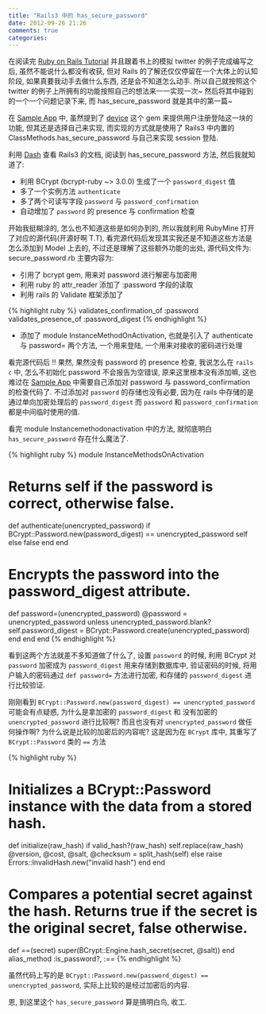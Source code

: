 ```yaml
---
title: "Rails3 中的 has_secure_password"
date: 2012-09-26 21:26
comments: true
categories: 
---
```


在阅读完 [Ruby on Rails Tutorial][link1] 并且跟着书上的模拟 twitter 的例子完成编写之后, 虽然不能说什么都没有收获, 但对 Rails 的了解还仅仅停留在一个大体上的认知阶段, 如果真要我动手去做什么东西, 还是会不知道怎么动手. 所以自己就按照这个 twitter 的例子上所拥有的功能按照自己的想法来一一实现一次~ 然后将其中碰到的一个一个问题记录下来, 而 has_secure_password 就是其中的第一篇~

在 [Sample App][link2] 中, 虽然提到了 [device](https://github.com/plataformatec/devise) 这个 gem 来提供用户注册登陆这一块的功能, 但其还是选择自己来实现, 而实现的方式就是使用了 Rails3 中内置的 ClassMethods.has_secure_password 与自己来实现 session 登陆.

利用 [Dash](http://kapeli.com/dash/) 查看 Rails3 的文档, 阅读到 has_secure_password 方法, 然后我就知道了:

* 利用 BCrypt (bcrypt-ruby ~> 3.0.0) 生成了一个 `password_digest` 值
* 多了一个实例方法 `authenticate`
* 多了两个可读写字段  `password` 与 `password_confirmation`
* 自动增加了 `password` 的 presence 与 confirmation 检查

开始我挺糊涂的, 怎么也不知道这些是如何办到的, 所以我就利用 RubyMine 打开了对应的源代码(开源好啊 T.T), 看完源代码后发现其实我还是不知道这些方法是怎么添加到 Model 上去的, 不过还是理解了这些额外功能的出处, 源代码文件为: secure_password.rb 主要内容为:

* 引用了 bcrypt gem, 用来对 password 进行解密与加密用
* 利用 ruby 的 attr_reader 添加了 :password 字段的读取
* 利用 rails 的 Validate 框架添加了

{% highlight ruby %}
validates_confirmation_of :password
validates_presence_of :password_digest
{% endhighlight %}


* 添加了 module InstanceMethodOnActivation, 也就是引入了 authenticate 与 password= 两个方法, 一个用来登陆, 一个用来对接收的密码进行处理

看完源代码后 !! 果然, 果然没有 password 的 presence 检查, 我说怎么在 `rails c` 中, 怎么不初始化 password 不会报告为空错误, 原来这里根本没有添加嘛, 这也难过在 [Sample App][link2] 中需要自己添加对 password 与 password_confirmation 的检查代码了. 不过添加对 `password` 的存储也没有必要, 因为在 rails 中存储的是通过单向加密处理后的 `password_digest` 而 `password` 和 `password_confirmation` 都是中间临时使用的值.

看完 module Instancemethodonactivation 中的方法, 就彻底明白 `has_secure_password` 存在什么魔法了.

{% highlight ruby %}
module InstanceMethodsOnActivation
  # Returns self if the password is correct, otherwise false.
  def authenticate(unencrypted_password)
    if BCrypt::Password.new(password_digest) == unencrypted_password
      self
    else
      false
    end
  end
    
  # Encrypts the password into the password_digest attribute.
  def password=(unencrypted_password)
    @password = unencrypted_password
    unless unencrypted_password.blank?
      self.password_digest = BCrypt::Password.create(unencrypted_password)
    end
  end
end
{% endhighlight %}


看到这两个方法就差不多知道做了什么了, 设置 `password` 的时候, 利用 BCrypt 对 `password` 加密成为 `password_digest` 用来存储到数据库中, 验证密码的时候, 将用户输入的密码通过 `def password=` 方法进行加密, 和存储的 `password_digest` 进行比较验证.

刚刚看到 `BCrypt::Password.new(password_digest) == unencrypted_password` 可能会有点疑惑, 为什么是拿加密的 `password_digest` 和 没有加密的 `unencrypted_password` 进行比较啊? 而且也没有对 `unencrypted_password` 做任何操作啊? 为什么说是比较的加密后的内容呢? 这是因为在 `BCrypt` 库中, 其重写了 `BCrypt::Password` 类的 `==` 方法

{% highlight ruby %}
# Initializes a BCrypt::Password instance with the data from a stored hash.
def initialize(raw_hash)
  if valid_hash?(raw_hash)
    self.replace(raw_hash)
    @version, @cost, @salt, @checksum = split_hash(self)
  else
    raise Errors::InvalidHash.new("invalid hash")
  end
end


# Compares a potential secret against the hash. Returns true if the secret is the original secret, false otherwise.
def ==(secret)
  super(BCrypt::Engine.hash_secret(secret, @salt))
end
alias_method :is_password?, :==
{% endhighlight %}


虽然代码上写的是 `BCrypt::Password.new(password_digest) == unencrypted_password`, 实际上比较的是经过加密后的内容.


恩, 到这里这个 `has_secure_password` 算是搞明白鸟, 收工.



[link1]: http://ruby.railstutorial.org/ "Ruby on Rails Tutorial"
[link2]: https://github.com/railstutorial/sample_app "Sample App"